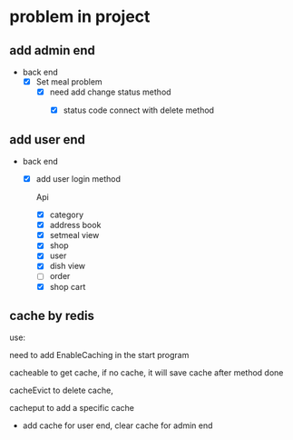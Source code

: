 # problem in project

## add admin end

- back end
  - [x] Set meal problem
    - [x] need add change status method
      - [x] status code connect with delete method



## add user end

- back end
  - [x] add user login method
  
    Api
  
    - [x] category
    - [x] address book
    - [x] setmeal view
    - [x] shop
    - [x] user
    - [x] dish view
    - [ ] order
    - [x] shop cart

## cache by redis

use:

need to add EnableCaching in the start program

cacheable to get cache, if no cache, it will save cache after method done

cacheEvict to delete cache,

cacheput to add a specific cache

- add cache for user end, clear cache for admin end
